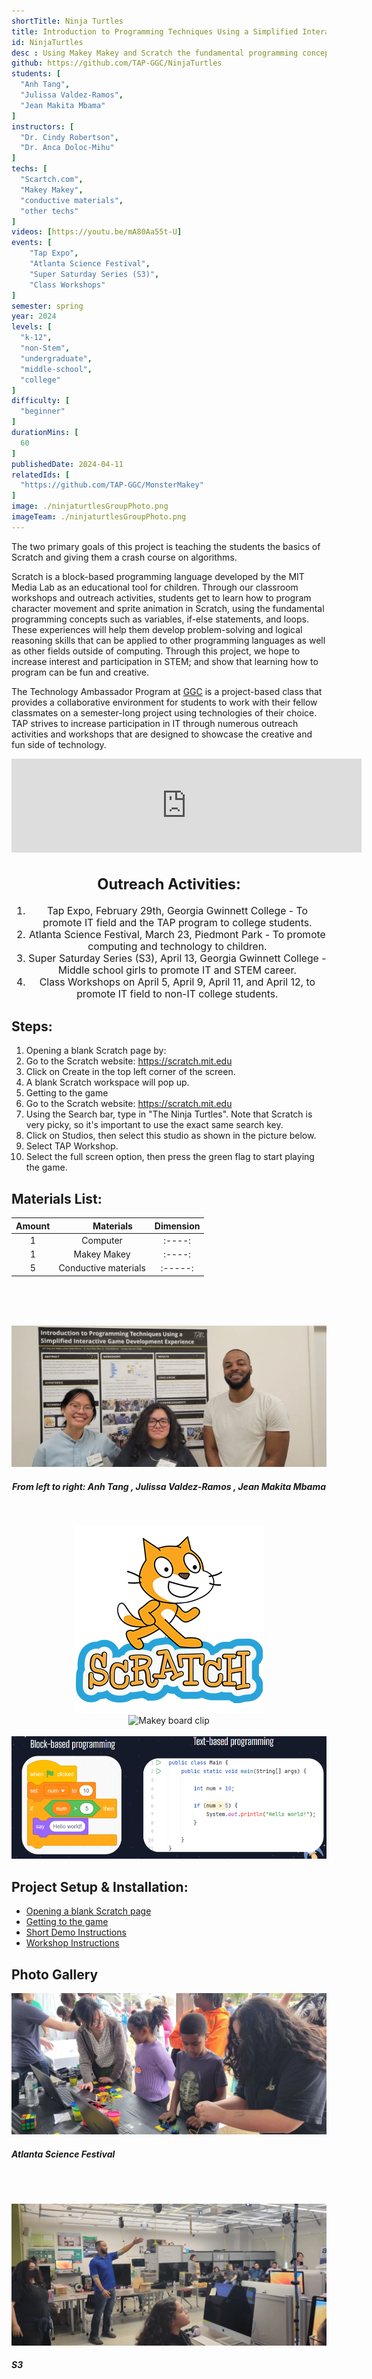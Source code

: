 ```yaml
---
shortTitle: Ninja Turtles
title: Introduction to Programming Techniques Using a Simplified Interactive Game Development Experience
id: NinjaTurtles
desc : Using Makey Makey and Scratch the fundamental programming concepts such as variables, if-else statements, and loops; and walkthrough the process of developing an algorithm.
github: https://github.com/TAP-GGC/NinjaTurtles
students: [
  "Anh Tang",
  "Julissa Valdez-Ramos",
  "Jean Makita Mbama"
]
instructors: [
  "Dr. Cindy Robertson",
  "Dr. Anca Doloc-Mihu"
] 
techs: [
  "Scartch.com",
  "Makey Makey",
  "conductive materials",
  "other techs"
]
videos: [https://youtu.be/mA80Aa55t-U]
events: [
    "Tap Expo", 
    "Atlanta Science Festival",
    "Super Saturday Series (S3)",
    "Class Workshops"
]
semester: spring
year: 2024
levels: [
  "k-12",
  "non-Stem",
  "undergraduate",
  "middle-school",
  "college"
] 
difficulty: [
  "beginner"
] 
durationMins: [
  60
]
publishedDate: 2024-04-11
relatedIds: [
  "https://github.com/TAP-GGC/MonsterMakey"
]
image: ./ninjaturtlesGroupPhoto.png
imageTeam: ./ninjaturtlesGroupPhoto.png
---
```


<!--Right text block, Project description -->	

 The two primary goals of this project is teaching the students the basics of Scratch and giving them a crash course on algorithms.

 Scratch is a block-based programming language developed by the MIT Media Lab as an educational tool for children. Through our classroom workshops and outreach activities, students get to learn how to program character movement and sprite animation in Scratch, using the fundamental programming concepts such as variables, if-else statements, and loops. These experiences will help them develop problem-solving and logical reasoning skills that can be applied to other programming languages as well as other fields outside of computing. Through this project, we hope to increase interest and participation in STEM; and show that learning how to program can be fun and creative.

 The Technology Ambassador Program at [GGC](http://www.ggc.edu/tap) is a project-based class that provides a collaborative environment for students to work with their fellow classmates on a semester-long project using technologies of their choice. TAP strives to increase participation in IT through numerous outreach activities and workshops that are designed to showcase the creative and fun side of technology.

 <iframe width="560" class="youtube" src="https://www.youtube.com/embed/mA80Aa55t-U?si=e9hff-A35m2-NLSN" title="YouTube video player" frameborder="0" allow="accelerometer; autoplay; clipboard-write; encrypted-media; gyroscope; picture-in-picture; web-share" referrerpolicy="strict-origin-when-cross-origin" allowfullscreen></iframe>

 <!--content block, Activities, steps & materials -->

<div style="text-align: center ; justify-content: center; font-size: 1.125em;">

  ## Outreach Activities: 

  1. Tap Expo, February 29th, Georgia Gwinnett College - To promote IT field and the TAP program to college students.
  2. Atlanta Science Festival, March 23, Piedmont Park - To promote computing and technology to children.
  3. Super Saturday Series (S3), April 13, Georgia Gwinnett College - Middle school girls to promote IT and STEM career.
  4. Class Workshops on April 5, April 9, April 11, and April 12, to promote IT field to non-IT college students.

</div>


<div class="flex flex-row flex-wrap">

  <div style="flex: 1; min-width: 25em;">

  ## Steps:

  1. Opening a blank Scratch page by:
  2. Go to the Scratch website: https://scratch.mit.edu
  3. Click on Create in the top left corner of the screen.
  4. A blank Scratch workspace will pop up.
  5. Getting to the game
  6. Go to the Scratch website: https://scratch.mit.edu
  7. Using the Search bar, type in "The Ninja Turtles". Note that Scratch is very picky, so it's important to use the exact same search key.
  8. Click on Studios, then select this studio as shown in the picture below.
  9. Select TAP Workshop.
  10. Select the full screen option, then press the green flag to start playing the game.
  </div>

  <div style="flex: 1; min-width: 25em;">

  ## Materials List:

  | Amount |&nbsp;&nbsp;&nbsp;&nbsp;&nbsp;&nbsp;&nbsp;&nbsp; Materials | Dimension |
  |    :----:   |    :----:   |    :----:   |
  | 1 | Computer  |    :----: |
  | 1 | Makey Makey |  :----: |
  | 5 | Conductive materials | :-----: |
  </div>
</div>

<!-- Group Photo -->
<div style="text-align:center;">
  <br>
  <br>
  <br>

![NinjaTurtlesPhoto](./ninjaturtlesGroupPhoto.png)
  ##### From left to right: Anh Tang , Julissa Valdez-Ramos , Jean Makita Mbama 
  <br>

  ![Scarth Logo](./scratchlogo.png)
  <br>
  ![Makey board clip](./makeyboardclip.gif)
  <br>
  <br>
  ![Block-based language](./block-basedlanguage.png)
</div>

<!--CONTENT BLOCK -->
## Project Setup & Installation:
- [Opening a blank Scratch page](https://github.com/TAP-GGC/NinjaTurtles/blob/main/Documents/tutorial/Opening%20a%20blank%20Scratch%20page.md)
- [Getting to the game](https://github.com/TAP-GGC/NinjaTurtles/blob/main/Documents/tutorial/Getting%20to%20the%20Game.md)
- [Short Demo Instructions](https://youtu.be/mA80Aa55t-U)
- [Workshop Instructions](https://github.com/TAP-GGC/NinjaTurtles/blob/main/Documents/tutorial/Scratch%20Workshop%20Walkthrough.pdf)


<!-- Group Photo -->
## Photo Gallery
![Ninja Turtles at ASF](./NinjaTurtlesASF2.png)
##### Atlanta Science Festival
<br>
<br>

![Ninja Turtles at S3](./NinjaTurtlesS3.png)
##### S3
<br>

</div>

